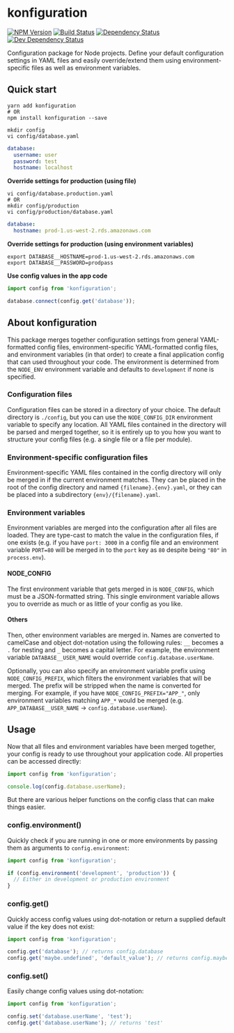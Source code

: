 # konfiguration

[![NPM Version][npm-image]][npm-url] [![Build Status][build-image]][build-url] [![Dependency Status][depstat-image]][depstat-url] [![Dev Dependency Status][devdepstat-image]][devdepstat-url]

Configuration package for Node projects. Define your default configuration settings in YAML files and easily override/extend them using environment-specific files as well as environment variables.

## Quick start

```shell
yarn add konfiguration
# OR
npm install konfiguration --save

mkdir config
vi config/database.yaml
```

```yaml
database:
  username: user
  password: test
  hostname: localhost
```

**Override settings for production (using file)**

```shell
vi config/database.production.yaml
# OR
mkdir config/production
vi config/production/database.yaml
```

```yaml
database:
  hostname: prod-1.us-west-2.rds.amazonaws.com
```

**Override settings for production (using environment variables)**

```shell
export DATABASE__HOSTNAME=prod-1.us-west-2.rds.amazonaws.com
export DATABASE__PASSWORD=prodpass
```

**Use config values in the app code**

```javascript
import config from 'konfiguration';

database.connect(config.get('database'));
```

## About konfiguration

This package merges together configuration settings from general YAML-formatted config files, environment-specific YAML-formatted config files, and environment variables (in that order) to create a final application config that can used throughout your code. The environment is determined from the `NODE_ENV` environment variable and defaults to `development` if none is specified.

### Configuration files

Configuration files can be stored in a directory of your choice. The default directory is `./config`, but you can use the `NODE_CONFIG_DIR` environment variable to specify any location. All YAML files contained in the directory will be parsed and merged together, so it is entirely up to you how you want to structure your config files (e.g. a single file or a file per module).

### Environment-specific configuration files

Environment-specific YAML files contained in the config directory will only be merged in if the current environment matches. They can be placed in the root of the config directory and named `{filename}.{env}.yaml`, or they can be placed into a subdirectory `{env}/{filename}.yaml`.

### Environment variables

Environment variables are merged into the configuration after all files are loaded. They are type-cast to match the value in the configuration files, if one exists (e.g. if you have `port: 3000` in a config file and an environment variable `PORT=80` will be merged in to the `port` key as `80` despite being `"80"` in `process.env`).

#### NODE_CONFIG

The first environment variable that gets merged in is `NODE_CONFIG`, which must be a JSON-formatted string. This single environment variable allows you to override as much or as little of your config as you like.

#### Others

Then, other environment variables are merged in. Names are converted to camelCase and object dot-notation using the following rules: `__` becomes a `.` for nesting and `_` becomes a capital letter. For example, the environment variable `DATABASE__USER_NAME` would override `config.database.userName`.

Optionally, you can also specify an environment variable prefix using `NODE_CONFIG_PREFIX`, which filters the environment variables that will be merged. The prefix will be stripped when the name is converted for merging. For example, if you have `NODE_CONFIG_PREFIX="APP_"`, only environment variables matching `APP_*` would be merged (e.g. `APP_DATABASE__USER_NAME` -> `config.database.userName`).

## Usage

Now that all files and environment variables have been merged together, your config is ready to use throughout your application code. All properties can be accessed directly:

```javascript
import config from 'konfiguration';

console.log(config.database.userName);
```

But there are various helper functions on the config class that can make things easier.

### config.environment()

Quickly check if you are running in one or more environments by passing them as arguments to `config.environment`:

```javascript
import config from 'konfiguration';

if (config.environment('development', 'production')) {
  // Either in development or production environment
}
```

### config.get()

Quickly access config values using dot-notation or return a supplied default value if the key does not exist:

```javascript
import config from 'konfiguration';

config.get('database'); // returns config.database
config.get('maybe.undefined', 'default_value'); // returns config.maybe.undefined or 'default_value' if undefined
```

### config.set()

Easily change config values using dot-notation:

```javascript
import config from 'konfiguration';

config.set('database.userName', 'test');
config.get('database.userName'); // returns 'test'
```

[build-url]: https://travis-ci.org/joshswan/konfiguration
[build-image]: https://travis-ci.org/joshswan/konfiguration.svg?branch=master
[depstat-url]: https://david-dm.org/joshswan/konfiguration
[depstat-image]: https://david-dm.org/joshswan/konfiguration.svg
[devdepstat-url]: https://david-dm.org/joshswan/konfiguration#info=devDependencies
[devdepstat-image]: https://david-dm.org/joshswan/konfiguration/dev-status.svg
[npm-url]: https://www.npmjs.com/package/konfiguration
[npm-image]: https://badge.fury.io/js/konfiguration.svg

